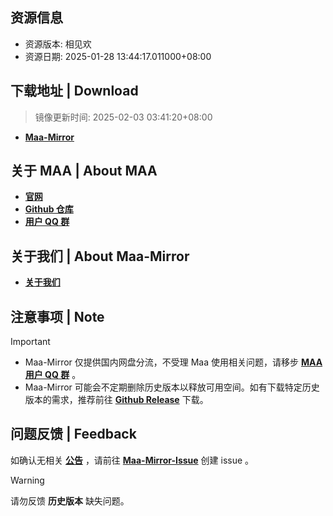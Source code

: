 ## 资源信息
- 资源版本: 相见欢
- 资源日期: 2025-01-28 13:44:17.011000+08:00

## 下载地址 | Download
> 镜像更新时间: 2025-02-03 03:41:20+08:00

- **[Maa-Mirror](https://mmirror.top/download.html)**

## 关于 MAA | About MAA
- **[官网](https://maa.plus)**
- **[Github 仓库](https://github.com/MaaAssistantArknights/MaaAssistantArknights)**
- **[用户 QQ 群](https://ota.maa.plus/MaaAssistantArknights/api/qqgroup)**

## 关于我们 | About Maa-Mirror
- **[关于我们](https://www.mmirror.top/about.html)**

## 注意事项 | Note
> [!IMPORTANT]
> - Maa-Mirror 仅提供国内网盘分流，不受理 Maa 使用相关问题，请移步 **[MAA 用户 QQ 群](https://ota.maa.plus/MaaAssistantArknights/api/qqgroup)** 。
> - Maa-Mirror 可能会不定期删除历史版本以释放可用空间。如有下载特定历史版本的需求，推荐前往 **[Github Release](https://github.com/MaaAssistantArknights/MaaAssistantArknights/releases)** 下载。

## 问题反馈 | Feedback
如确认无相关 **[公告](https://mmirror.top/post/gong-gao.html)** ，请前往 **[Maa-Mirror-Issue](https://github.com/weinibuliu/Maa-Mirror-Issue/issues)** 创建 issue 。
> [!WARNING]
> 请勿反馈 **历史版本** 缺失问题。
